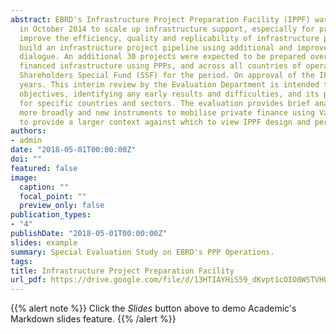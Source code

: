 ```yaml
---
abstract: EBRD's Infrastructure Project Preparation Facility (IPPF) was a high profile initiative approved by the Board 
  in October 2014 to scale up infrastructure support, especially for private investment. As a “delivery mechanism to 
  improve the efficiency, quality and replicability of infrastructure projects,” the IPPF is meant to help governments 
  build an infrastructure project pipeline using additional and improved project preparation support along with policy 
  dialogue. An additional 30 projects were expected to be prepared over 2015-17, including both public and privately 
  financed infrastructure using PPPs, and across all countries of operation. The IPPF was allocated EUR40mn from the 
  Shareholders Special Fund (SSF) for the period. On approval of the IPPF the Board requested a stock taking after 3 
  years. This interim review by the Evaluation Department is intended to assess IPPF’s performance against its wider 
  objectives, identifying any early results and difficulties, and its potential to be a co-investment multi donor fund 
  for specific countries and sectors. The evaluation provides brief analysis of infrastructure preparation facilities 
  more broadly and new instruments to mobilise private finance using Value for Money (VFM) principles; this is intended 
  to provide a larger context against which to view IPPF design and performance.
authors:
- admin
date: "2018-05-01T00:00:00Z"
doi: ""
featured: false
image:
  caption: ""
  focal_point: ""
  preview_only: false
publication_types:
- "4"
publishDate: "2018-05-01T00:00:00Z"
slides: example
summary: Special Evaluation Study on EBRD's PPP Operations.
tags:
title: Infrastructure Project Preparation Facility
url_pdf: https://drive.google.com/file/d/13HTIAYHiS59_dKvpt1cOIO8WSTVH0hHk
---
```


{{% alert note %}}
Click the *Slides* button above to demo Academic's Markdown slides feature.
{{% /alert %}}

